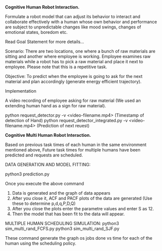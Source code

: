 **Cognitive Human Robot Interaction.**

Formulate a robot model that can adjust its behavior to interact and collaborate effectively with a
human whose own behavior and performance are subject to unpredictable changes like mood swings,
changes of emotional states, boredom etc.


Read Goal Statement for more details...


Scenario: There are two locations, one where a bunch of raw materials 
are sitting and another where employee is working. Employee examines raw materials while a robot has to pick a raw material and place it next to employee. Please note that this is a repetitive task.

Objective: To predict when the employee is going to ask for the next material and plan accordingly (generate energy efficient trajectory).

Implementation

A video recording of employee asking for raw material (We used an extending human hand as a sign for raw material).

python request_detector.py -v <video-filename.mp4> (Timestamp of detection of Hand)
python request_detector_integrated.py -v <video-filename.mp4>  (Prediction of next reuest)

**Cognitive Multi Human Robot Interaction.**

Based on previous task times of each human in the same environment mentioned above, Future task times for multiple humans have been predicted and requests are scheduled.

DATA GENERATION AND MODEL FITTING:

python3 prediction.py

Once you execute the above command
1. Data is generated and the graph of data appears
2. After you close it, ACF and PACF plots of the data are generated (Use these to determine p,d,q,P,D,Q) 
3. After you close the plots enter the parametre values and enter S as 12.
4. Then the model that has been fit to the data will appear.



MULTIPLE HUMAN SCHEDULING SIMULATION:
python3 sim_multi_rand_FCFS.py 
python3 sim_multi_rand_SJF.py

These command generate the graph os jobs done vs time for each of the human using the scheduling policy.



